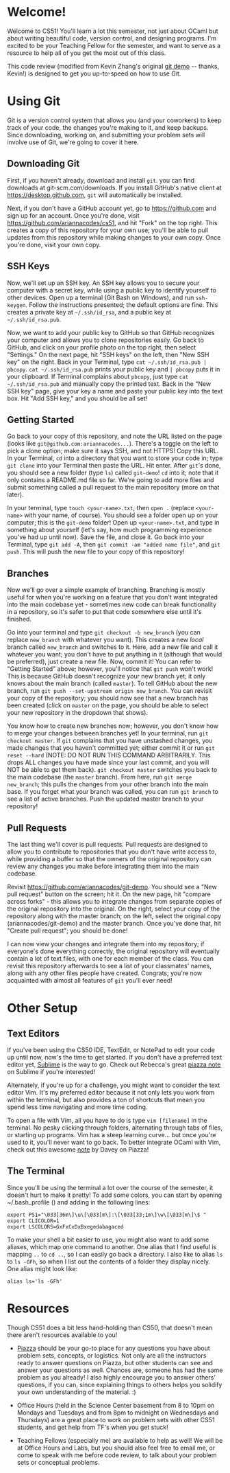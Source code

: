 # Welcome!

Welcome to CS51! You'll learn a lot this semester, not just about OCaml but about writing beautiful code, version control, and designing programs. I'm excited to be your Teaching Fellow for the semester, and want to serve as a resource to help all of you get the most out of this class.

This code review (modified from Kevin Zhang's original [git demo](https://github.com/kevinzhang96/git-demo) -- thanks, Kevin!) is designed to get you up-to-speed on how to use Git. 

# Using Git

Git is a version control system that allows you (and your coworkers) to keep track of your code, the changes you're making to it, and keep backups. Since downloading, working on, and submitting your problem sets will involve use of Git, we're going to cover it here.

## Downloading Git

First, if you haven't already, download and install ``git``. you can find downloads at git-scm.com/downloads.  If you install GitHub's native client at https://desktop.github.com, `git` will automatically be installed.

Next, if you don't have a GitHub account yet, go to https://github.com and sign up for an account.  Once you're done, visit https://github.com/ariannacodes/cs51, and hit "Fork" on the top right.  This creates a copy of this repository for your own use; you'll be able to pull updates from this repository while making changes to your own copy.  Once you're done, visit your own copy.

## SSH Keys

Now, we'll set up an SSH key.  An SSH key allows you to secure your computer with a secret key, while using a public key to identify yourself to other devices.  Open up a terminal (Git Bash on Windows), and run `ssh-keygen`.  Follow the instructions presented; the default options are fine.  This creates a private key at `~/.ssh/id_rsa`, and a public key at `~/.ssh/id_rsa.pub`.  

Now, we want to add your public key to GitHub so that GitHub recognizes your computer and allows you to clone repositories easily.  Go back to GitHub, and click on your profile photo on the top right, then select "Settings."  On the next page, hit "SSH keys" on the left, then "New SSH key" on the right.  Back in your Terminal, type `cat ~/.ssh/id_rsa.pub | pbcopy`.  `cat ~/.ssh/id_rsa.pub` prints your public key and `| pbcopy` puts it in your clipboard.  If Terminal complains about `pbcopy`, just type `cat ~/.ssh/id_rsa.pub` and manually copy the printed text.  Back in the "New SSH key" page, give your key a name and paste your public key into the text box.  Hit "Add SSH key," and you should be all set!

## Getting Started

Go back to your copy of this repository, and note the URL listed on the page (looks like `git@github.com:ariannacodes...`).  There's a toggle on the left to pick a clone option; make sure it says SSH, and not HTTPS!  Copy this URL.  In your Terminal, `cd` into a directory that you want to store your code in; type `git clone` into your Terminal then paste the URL.  Hit enter.  After `git`'s done, you should see a new folder (type `ls`) called `git-demo`!  `cd` into it; note that it only contains a README.md file so far.  We're going to add more files and submit something called a pull request to the main repository (more on that later).

In your terminal, type `touch <your-name>.txt`, then `open .` (replace `<your-name>` with your name, of course).  You should see a folder open up on your computer; this is the `git-demo` folder!  Open up `<your-name>.txt`, and type in something about yourself (let's say, how much programming experience you've had up until now).  Save the file, and close it.  Go back into your Terminal, type `git add -A`, then `git commit -am "added name file"`, and `git push`.  This will push the new file to your copy of this repository!

## Branches

Now we'll go over a simple example of branching.  Branching is mostly useful for when you're working on a feature that you don't want integrated into the main codebase yet - sometimes new code can break functionality in a repository, so it's safer to put that code somewhere else until it's finished.

Go into your terminal and type `git checkout -b new_branch` (you can replace `new_branch` with whatever you want).  This creates a new *local* branch called `new_branch` and switches to it.  Here, add a new file and call it whatever you want; you don't have to put anything in it (although that would be preferred), just create a new file.  Now, commit it!  You can refer to "Getting Started" above; however, you'll notice that `git push` won't work!  This is because GitHub doesn't recognize your new branch yet; it only knows about the main branch (called `master`).  To tell GitHub about the new branch, run `git push --set-upstream origin new_branch`.  You can revisit your copy of the repository; you should now see that a new branch has been created (click on `master` on the page, you should be able to select your new repository in the dropdown that shows).

You know how to create new branches now; however, you don't know how to merge your changes between branches yet!  In your terminal, run `git checkout master`.  If `git` complains that you have unstashed changes, you made changes that you haven't committed yet; either commit it or run `git reset --hard` (NOTE: DO NOT RUN THIS COMMAND ARBITRARILY.  This drops ALL changes you have made since your last commit, and you will NOT be able to get them back).  `git checkout master` switches you back to the main codebase (the `master` branch).  From here, run `git merge new_branch`; this pulls the changes from your other branch into the main base.  If you forget what your branch was called, you can run `git branch` to see a list of active branches.  Push the updated master branch to your repository!

## Pull Requests

The last thing we'll cover is pull requests.  Pull requests are designed to allow you to contribute to repositories that you don't have write access to, while providing a buffer so that the owners of the original repository can review any changes you make before integrating them into the main codebase.

Revisit https://github.com/ariannacodes/git-demo.  You should see a "New pull request" button on the screen; hit it.  On the new page, hit "compare across forks" - this allows you to integrate changes from separate copies of the original repository into the original.  On the right, select your copy of the repository along with the master branch; on the left, select the original copy (ariannacodes/git-demo) and the master branch.  Once you've done that, hit "Create pull request"; you should be done!  

I can now view your changes and integrate them into my repository; if everyone's done everything correctly, the original repository will eventually contain a lot of text files, with one for each member of the class.  You can revisit this repository afterwards to see a list of your classmates' names, along with any other files people have created.  Congrats; you're now acquainted with almost all features of `git` you'll ever need!

# Other Setup

## Text Editors

If you've been using the CS50 IDE, TextEdit, or NotePad to edit your code up until now, now's the time to get started. If you don't have a preferred text editor yet, [Sublime](https://www.sublimetext.com/) is the way to go. Check out Rebecca's great [piazza note](https://piazza.com/class/if9069e9cmd4df?cid=43) on Sublime if you're interested!

Alternately, if you're up for a challenge, you might want to consider the text editor Vim. It's my preferred editor because it not only lets you work from within the terminal, but also provides a ton of shortcuts that mean you spend less time navigating and more time coding.

To open a file with Vim, all you have to do is type `vim [filename]` in the terminal. No pesky clicking through folders, alternating through tabs of files, or starting up programs. Vim has a steep learning curve... but once you're used to it, you'll never want to go back. To better integrate OCaml with Vim, check out this awesome [note](https://piazza.com/class/if9069e9cmd4df?cid=82) by Davey on Piazza!

## The Terminal

Since you'll be using the terminal a lot over the course of the semester, it doesn't hurt to make it pretty! To add some colors, you can start by opening ~/.bash_profile () and adding in the following lines:

```
export PS1="\033[36m\]\u\[\033[m\]:\[\033[33;1m\]\w\[\033[m\]\$ "
export CLICOLOR=1
export LSCOLORS=GxFxCxDxBxegedabagaced
```

To make your shell a bit easier to use, you might also want to add some aliases, which map one command to another. One alias that I find useful is mapping `..` to `cd ..`, so I can easily go back a directory. I also like to alias `ls` to `ls -GFh`, so when I list out the contents of a folder they display nicely. One alias might look like:

```
alias ls='ls -GFh'
```

# Resources

Though CS51 does a bit less hand-holding than CS50, that doesn't mean there aren't resources available to you!

* [Piazza](https://piazza.com/class/if9069e9cmd4df?cid=2) should be your go-to place for any questions you have about problem sets, concepts, or logistics. Not only are all the instructors ready to answer questions on Piazza, but other students can see and answer your questions as well. Chances are, someone has had the same problem as you already! I also highly encourage you to answer others' questions, if you can, since explaining things to others helps you solidify your own understanding of the material. :)

* Office Hours (held in the Science Center basement from 8 to 10pm on Mondays and Tuesdays and from 8pm to midnight on Wednesdays and Thursdays) are a great place to work on problem sets with other CS51 students, and get help from TF's when you get stuck!

* Teaching Fellows (especially me) are available to help as well! We will be at Office Hours and Labs, but you should also feel free to email me, or come to speak with me before code review, to talk about your problem sets or conceptual problems.